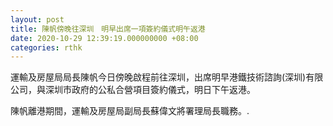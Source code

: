 ```yaml
---
layout: post
title: 陳帆傍晚往深圳　明早出席一項簽約儀式明午返港
date: 2020-10-29 12:39:19.000000000 +08:00
categories: rthk
---
```


運輸及房屋局局長陳帆今日傍晚啟程前往深圳，出席明早港鐵技術諮詢(深圳)有限公司，與深圳市政府的公私合營項目簽約儀式，明日下午返港。

陳帆離港期間，運輸及房屋局副局長蘇偉文將署理局長職務。.
